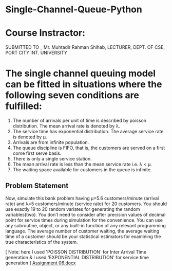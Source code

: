 # Single-Channel-Queue-Python

# Course Instractor:
SUBMITTED  TO _ 
Mr. Muhtadir Rahman Shihab, LECTURER, 
DEPT.  OF  CSE, PORT  CITY  INT.  UNIVERSITY


# The single channel queuing model can be fitted in situations where the following seven conditions are fulfilled:

1. The number of arrivals per unit of time is described by poisson distribution. The mean arrival rate is denoted by λ.
2. The service time has exponential distribution. The average service rate is denoted by μ.
3. Arrivals are from infinite population.
4. The queue discipline is FIFO, that is, the customers are served on a first come first serve basis.
5. There is only a single service station.
6. The mean arrival rate is less than the mean service rate i.e. λ < μ.
7. The waiting space available for customers in the queue is infinite.

## Problem Statement
Now, simulate this bank problem having µ=5.6 customers/minute (arrival rate) and λ=5 customers/minute (service rate) for 20 customers. You should use exactly 19 to 20 random variates for generating the random variables(two). You don’t need to consider after precision values of decimal point for service times during simulation for the convenience. You can use any subroutine, object, or any built-in function of any relevant programming language. The average number of customer waiting, the average waiting time of a customer should be your statistical estimators for examining the true characteristics of the system.

[ Note: here I used 'POISSON DISTRIBUTION' for Inter Arrival Time generation & I used 'EXPONENTIAL DISTRIBUTION' for service time generation ]
[Assignment 06.docx](https://github.com/shakil2510/Single-Channel-Queue-Python-Master/files/6177970/Assignment.06.docx)
